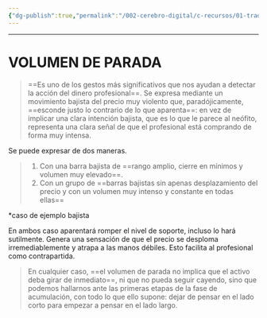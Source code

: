 ```yaml
---
{"dg-publish":true,"permalink":"/002-cerebro-digital/c-recursos/01-trading/a-libros/02-el-metodo-wyckoff/f1a-volumen-de-parada/"}
---
```



---
# VOLUMEN DE PARADA
>==Es uno de los gestos más significativos que nos ayudan a detectar la acción del dinero profesional==. Se expresa mediante un movimiento bajista del precio muy violento que, paradójicamente, ==esconde justo lo contrario de lo que aparenta==: en vez de implicar una clara intención bajista, que es lo que le parece al neófito, representa una clara señal de que el profesional está comprando de forma muy intensa.

Se puede expresar de dos maneras.
>1. Con una barra bajista de ==rango amplio, cierre en mínimos y volumen muy elevado==.  
>2. Con un grupo de ==barras bajistas sin apenas desplazamiento del precio y con un volumen muy intenso y constante en todas ellas==

*caso de ejemplo bajista

En ambos caso aparentará romper el nivel de soporte, incluso lo hará sutilmente. Genera una sensación de que el precio se desploma irremediablemente y atrapa a las manos débiles. Esto facilita al profesional  como contrapartida.

>En cualquier caso, ==el volumen de parada no implica que el activo deba girar de inmediato==, ni que no pueda seguir cayendo, sino que podemos hallarnos ante las primeras etapas de la fase de acumulación, con todo lo que ello supone: dejar de pensar en el lado corto para empezar a pensar en el lado largo.